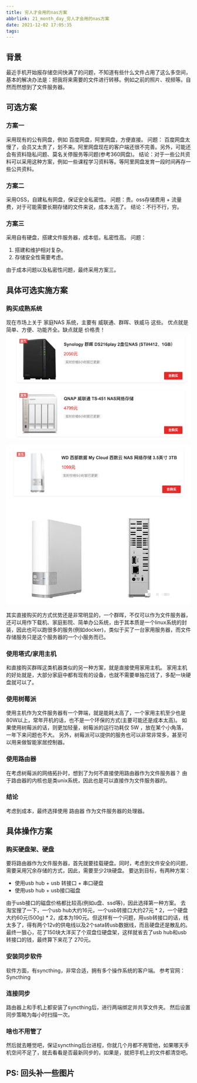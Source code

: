 ```yaml
---
title: 穷人才会用的nas方案
abbrlink: 21_month_day_穷人才会用的nas方案
date: 2021-12-02 17:05:35
tags:
---
```


## 背景
最近手机开始报存储空间快满了的问题，不知道有些什么文件占用了这么多空间，基本的解决办法是：把我将来需要的文件进行转移。例如之前的照片、视频等。自然而然想到了文件服务器。

## 可选方案
### 方案一
采用现有的公有网盘，例如 百度网盘，阿里网盘，方便直接。
问题： 百度网盘太慢了，会员又太贵了，划不来。阿里网盘现在的客户端还很不完善。另外，可能还会有资料隐私问题、莫名关停服务等问题(参考360网盘)。
结论：对于一些公共资料可以采用这种方案，例如一些课程学习资料等。等阿里网盘发育一段时间再存一些公共资料。

### 方案二
采用OSS，自建私有网盘，保证安全私密性。
问题：贵。oss存储费用 + 流量费，对于可能需要长期存储的文件来说，成本太高了。
结论：不行不行，穷。

### 方案三
采用自有硬盘，搭建文件服务器，成本低，私密性高。
问题：
1.  搭建和维护相对复杂。
2. 存储安全性需要考虑。

由于成本问题以及私密性问题，最终采用方案三。

## 具体可选实施方案

### 购买成熟系统
现在市场上关于 家庭NAS 系统，主要有 威联通、群晖、铁威马 这些。
优点就是 简单、方便、功能齐全。缺点就是 价格贵！
![群晖、威联通价格](../static/img/tieweima_nas_price.png)

![西部数据价格](../static/img/xishu_nas_price.png)

其实直接购买的方式优势还是非常明显的，一个群晖，不仅可以作为文件服务器，还可以用作下载机、家庭影院、简单办公系统，由于其本质是一个linux系统的封装，因此也可以跑很多的服务(例如docker)，类似于买了一台家用服务器，而文件存储服务只是这个服务器的一个小服务而已。


### 使用塔式/家用主机
和直接购买群晖这类机器类似的另一种方案，就是直接使用家用主机。
家用主机的好处就是，大部分家庭中都有现有的设备，也就不需要单独花钱了，多配一块硬盘就可以了。

### 使用树莓派
使用主机作为文件服务器有一个弊端，就是能耗太高了，一个家用主机至少也是80W以上，常年开机的话，也不是一个环保的方式(主要可能还是成本太高)。
如果使用树莓派的话，则更加轻量，树莓派的运行功耗仅 5W ，放在某个小角落，一年下来问题也不大。
另外，树莓派可以提供的服务也可以非常非常多，甚至可以用来做智能家居控制器。

### 使用路由器
在考虑树莓派的网络拓扑时，想到了为何不直接使用路由器作为文件服务器？
由于路由器的内核也是类unix系统，因此也是可以直接作为文件服务器的。

### 结论
考虑到成本，最终选择使用 路由器 作为文件服务器的处理器。

## 具体操作方案

### 购买硬盘架、硬盘
要将路由器作为文件服务器，首先就要挂载硬盘。同时，考虑到文件安全的问题，需要采用冗余存储的方式，因此，需要至少2块硬盘。
要达到目标，有两种方案：
  - 使用usb hub + usb 转接口 + 串口硬盘
  - 使用usb hub + usb接口磁盘

由于usb接口的磁盘价格都比较高(例如u盘、ssd等)，因此选择第一种方案。
去淘宝搜了一下，一个usb hub大约16元，一个usb转接口大约27元 * 2，一个硬盘大约60元(500g) * 2，成本为190元。但这样有一个问题，用usb转接口的话，线太多了，得有两个12v的供电线以及2个sata转usb数据线，而且硬盘还是散乱的。
最终一狠心，花了150块大洋买了个双盘位硬盘架，这样就省去了usb hub和usb转接口的钱，最终算下来花了 270元。

### 安装同步软件
软件方面，有syncthing，非常合适，拥有多个操作系统的客户端。
参考官网： Syncthing

### 连接同步
路由器上和手机上都安装了syncthing后，进行两端绑定并共享文件夹。
然后设置同步策略为每小时扫描一次。

### 啥也不用管了
然后就去睡觉吧，保证syncthing后台进程，你就几个月都不用管他，如果哪天手机空间不足了，就去看看是否最新同步的，如果是，就把手机上的文件都清空吧。

## PS: 回头补一些图片
